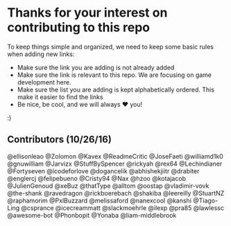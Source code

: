 Thanks for your interest on contributing to this repo
=====================================================

To keep things simple and organized, we need to keep some basic rules when adding new links:

- Make sure the link you are adding is not already added
- Make sure the link is relevant to this repo. We are focusing on game development here.
- Make sure the list you are adding is kept alphabetically ordered. This make it easier to find the links
- Be nice, be cool, and we will always :heart: you!


:)


Contributors (10/26/16)
--------
@ellisonleao
@Zolomon
@Kavex
@ReadmeCritic
@JoseFaeti
@williamd1k0
@gnuwilliam
@Jarvizx
@StuffBySpencer
@rickyah
@rex64
@Lechindianer
@Fortyseven
@icodeforlove
@dogancelik
@abhishekjiitr
@drabiter
@englercj
@felipebueno
@Cristy94
@Nax
@hzoo
@kotajacob
@JulienGenoud
@xeBuz
@thatType
@alltom
@oostap
@vladimir-vovk
@the-shank
@ravedragon
@rickboerebach
@shakiba
@leereilly
@StuartNZ
@raphamorim
@PxlBuzzard
@melissaford
@nanexcool
@kanshi
@Tiago-Ling
@csprance
@icecreammatt
@slackmoehrle
@ilexp
@pra85
@lawlessc
@awesome-bot
@Phonbopit
@Yonaba
@liam-middlebrook




